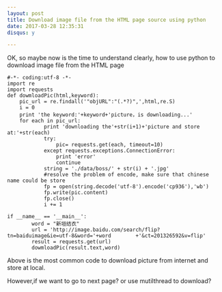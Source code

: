 ```yaml
---
layout: post  
title: Download image file from the HTML page source using python
date: 2017-03-28 12:35:31  
disqus: y

---
```

OK, so maybe now is the time to understand clearly, how to use python to download image file from the HTML page

	#-*- coding:utf-8 -*-
	import re
	import requests
	def dowmloadPic(html,keyword):
    	pic_url = re.findall('"objURL":"(.*?)",',html,re.S)
    	i = 0
    	print 'the keyword:'+keyword+'picture，is downloading...'
    	for each in pic_url:
        		print 'downloading the'+str(i+1)+'picture and store at:'+str(each)
        		try:
            		pic= requests.get(each, timeout=10)
        		except requests.exceptions.ConnectionError:
            		print 'error'
            		continue
        		string = './data/boss/' + str(i) + '.jpg'
        		#resolve the problem of encode, make sure that chinese name could be store
        		fp = open(string.decode('utf-8').encode('cp936'),'wb')
        		fp.write(pic.content)
        		fp.close()
        		i += 1
		
	if __name__ == '__main__':
    		word = "新垣结衣"
    		url = 'http://image.baidu.com/search/flip?tn=baiduimage&ie=utf-8&word='+word		+'&ct=201326592&v=flip'
    		result = requests.get(url)
    		dowmloadPic(result.text,word)
    		
   Above is the most common  code to download picture from internet and store at local.
   
   However,if we want to go to next page? or use mutilthread to download?